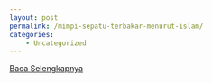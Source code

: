 ```yaml
---
layout: post
permalink: /mimpi-sepatu-terbakar-menurut-islam/
categories:
    - Uncategorized
---
```


[Baca Selengkapnya](/09)